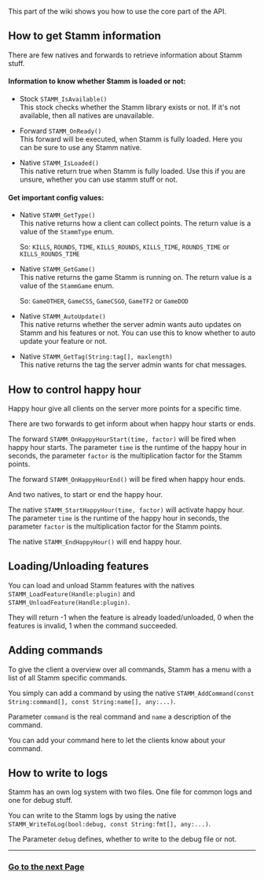 This part of the wiki shows you how to use the core part of the API.


## How to get Stamm information

There are few natives and forwards to retrieve information about Stamm stuff.

#### Information to know whether Stamm is loaded or not:

- Stock `STAMM_IsAvailable()`   
	This stock checks whether the Stamm library exists or not.
	If it's not available, then all natives are unavailable.  

- Forward `STAMM_OnReady()`    
	This forward will be executed, when Stamm is fully loaded.
	Here you can be sure to use any Stamm native.

- Native `STAMM_IsLoaded()`    
	This native return true when Stamm is fully loaded.
	Use this if you are unsure, whether you can use stamm stuff or not.

#### Get important config values:

- Native `STAMM_GetType()`    
		This native returns how a client can collect points.
		The return value is a value of the `StammType` enum.

	So: `KILLS`, `ROUNDS`, `TIME`, `KILLS_ROUNDS`, `KILLS_TIME`, `ROUNDS_TIME` or `KILLS_ROUNDS_TIME`

- Native `STAMM_GetGame()`    
		This native returns the game Stamm is running on.
		The return value is a value of the `StammGame` enum.

	So: `GameOTHER`, `GameCSS`, `GameCSGO`, `GameTF2` or `GameDOD`

- Native `STAMM_AutoUpdate()`    
		This native returns whether the server admin wants auto updates on Stamm and his features or not.
		You can use this to know whether to auto update your feature or not.

- Native `STAMM_GetTag(String:tag[], maxlength)`    
		This native returns the tag the server admin wants for chat messages.


## How to control happy hour

Happy hour give all clients on the server more points for a specific time.

There are two forwards to get inform about when happy hour starts or ends.


The forward `STAMM_OnHappyHourStart(time, factor)` will be fired when happy hour starts.
The parameter `time` is the runtime of the happy hour in seconds, the parameter `factor` is the multiplication factor for the Stamm points.

The forward `STAMM_OnHappyHourEnd()` will be fired when happy hour ends.


And two natives, to start or end the happy hour.

The native `STAMM_StartHappyHour(time, factor)` will activate happy hour.
The parameter `time` is the runtime of the happy hour in seconds, the parameter `factor` is the multiplication factor for the Stamm points.

The native `STAMM_EndHappyHour()` will end happy hour.


## Loading/Unloading features

You can load and unload Stamm features with the natives `STAMM_LoadFeature(Handle:plugin)` and `STAMM_UnloadFeature(Handle:plugin)`.

They will return -1 when the feature is already loaded/unloaded, 0 when the features is invalid, 1 when the command succeeded.

## Adding commands

To give the client a overview over all commands, Stamm has a menu with a list of all Stamm specific commands.

You simply can add a command by using the native `STAMM_AddCommand(const String:command[], const String:name[], any:...)`.

Parameter `command` is the real command and `name` a description of the command.

You can add your command here to let the clients know about your command.


## How to write to logs

Stamm has an own log system with two files. One file for common logs and one for debug stuff.

You can write to the Stamm logs by using the native `STAMM_WriteToLog(bool:debug, const String:fmt[], any:...)`.

The Parameter `debug` defines, whether to write to the debug file or not.

---------
### [Go to the next Page](Working-with-clients)